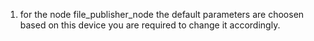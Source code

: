 1) for the node file_publisher_node the default parameters are choosen based on this device you are required to change it accordingly.

